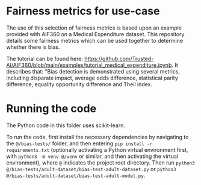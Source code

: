 # Fairness metrics for use-case
The use of this selection of fairness metrics is based upon an example provided with AIF360 on a Medical Expenditure dataset. This repository details some fairness metrics which can be used together to determine whether there is bias.

The tutorial can be found here: https://github.com/Trusted-AI/AIF360/blob/main/examples/tutorial_medical_expenditure.ipynb. It describes that: "Bias detection is demonstrated using several metrics, including disparate impact, average odds difference, statistical parity difference, equality opportunity difference and Theil index.

# Running the code
The Python code in this folder uses scikit-learn.

To run the code, first install the necessary dependencies by navigating to the `@/bias-tests/` folder, and then entering `pip install -r requirements.txt` (optionally activating a Python virtual environment first, with `python3 -m venv @/venv` or similar, and then activating the virtual environment), where `@` indicates the project root directory. Then run `python3 @/bias-tests/adult-dataset/bias-test-adult-dataset.py` or `python3 @/bias-tests/adult-dataset/bias-test-adult-model.py`.

